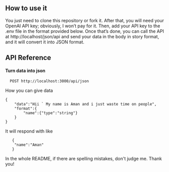 
## How to use it

You just need to clone this repository or fork it. After that, you will need your OpenAI API key; obviously, I won’t pay for it. Then, add your API key to the .env file in the format provided below. Once that’s done, you can call the API at http://localhost/json/api and send your data in the body in story format, and it will convert it into JSON format.

  
## API Reference

#### Turn data into json

```http
  POST http://localhost:3000/api/json
```

How you can give data

```http
{
    "data":"Hii ` My name is Aman and i just waste time on people",
    "format":{
        "name":{"type":"string"}
    }
}
```
It will respond with like 

```http
   {
    "name":"Aman"
   }
```  
In the whole README, if there are spelling mistakes, don't judge me. Thank you!
